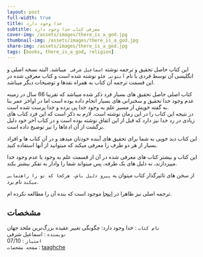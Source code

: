 ```yaml
---
layout: post
full-width: true
title: خدا وجود دارد
subtitle: معرفی کتاب خدا وجود دارد
cover-img: /assets/images/there_is_a_god.jpg
thumbnail-img: /assets/images/there_is_a_god.jpg
share-img: /assets/images/there_is_a_god.jpg
tags: [books, there_is_a_god, religion]
---
```


این کتاب حاصل تحقیق و ترجمه نوشته `اسماعیل شرفی ` میباشد. البته نسخه اصلی و انگلیسی آن توسط فردی با نام `آنتونی فلو` نوشته شده است و کتاب معرفی شده در این قسمت ترجمه آن کتاب به همراه نقدها و توضیحات دیگر میباشد.  

کتاب اصلی حاصل تحقیق های بسیار فرد ذکر شده میباشد که تقریبا 66 سال در زمینه عدم وجود خدا تحقیق و سخنرانی های بسیار انجام داده بوده است اما در اواخر عمر بنا به گفته خویش از مسیر علم به وجود خدا پی برده و خدا پرست شده است.  
در نتیجه این کتاب را در این زمان نوشته است. لازم به ذکر است که این فرد کتاب های زیادی در رد خدا نیز دارد که قبل از این اتفاق نوشته بوده است و در کتاب آخر خود دلیل برگشت از آن ادعاها را نیز توضیح داده است.  

این کتاب دید خوبی به شما برای تحقیق های آینده خودتان میدهد و در آن کتاب ها و افراد بسیار از هر دو طرف را معرفی میکند که میتوانید از آنها استفاده کنید.  

این کتاب و بیشتر کتاب های معرفی شده در آن از قسمت علم به وجود یا عدم وجود خدا میپردازند، نه دلیل های یک طرفه، پس میتواند شما را وادار به تفکر بیشتر بکند.  

از سخن های تاثیرگذار کتاب میتوان به `پیرو دلیل باش، هرکجا که تو را راهنمایی میکند` نام برد.  

ترجمه اصلی نیز ظاهرا در [اینجا](https://taaghche.com/book/6427/%D9%87%D8%B1%DA%A9%D8%AC%D8%A7-%DA%A9%D9%87-%D8%AF%D9%84%DB%8C%D9%84-%D9%85%D8%A7-%D8%B1%D8%A7-%D8%A8%D8%B1%D8%AF-%D8%A7%D8%B2-%D8%A7%D8%B5%D9%84-%D8%AE%D8%AF%D8%A7-%D9%86%DB%8C%D8%B3%D8%AA-%D8%AA%D8%A7-%D8%AE%D8%AF%D8%A7-%D9%87%D8%B3%D8%AA) موجود است که بنده آن را مطالعه نکرده ام.  

## مشخصات

`نام کتاب` : خدا وجود دارد: چگونگی تغییر عقیده بزرگ‌ترین ملحد جهان   
`نویسنده` : اسماعیل شرفی  
`امتیاز` : 07/10  
`صفحه مشخصات` : [taaghche](https://taaghche.com/book/8839/%D8%AE%D8%AF%D8%A7-%D9%88%D8%AC%D9%88%D8%AF-%D8%AF%D8%A7%D8%B1%D8%AF-%DA%86%DA%AF%D9%88%D9%86%DA%AF%DB%8C-%D8%AA%D8%BA%DB%8C%DB%8C%D8%B1-%D8%B9%D9%82%DB%8C%D8%AF%D9%87-%D8%A8%D8%B2%D8%B1%DA%AF-%D8%AA%D8%B1%DB%8C%D9%86-%D9%85%D9%84%D8%AD%D8%AF-%D8%AC%D9%87%D8%A7%D9%86)  